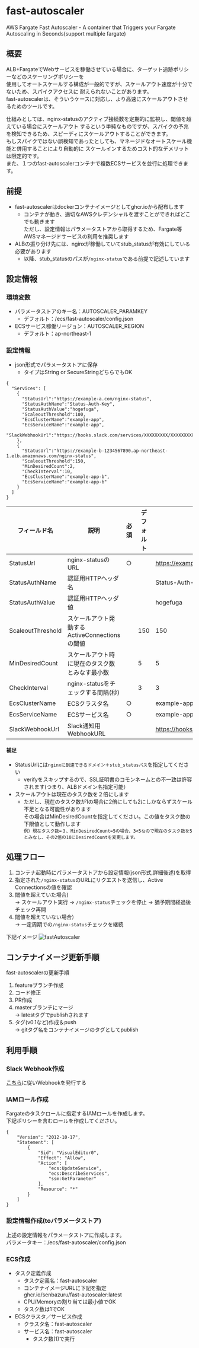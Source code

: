 # fast-autoscaler
AWS Fargate Fast Autoscaler - A container that Triggers your Fargate Autoscaling in Seconds(support multiple fargate)

## 概要

ALB+FargateでWebサービスを稼働させている場合に、ターゲット追跡ポリシーなどのスケーリングポリシーを  
使用してオートスケールする構成が一般的ですが、スケールアウト速度が十分でないため、スパイクアクセスに
耐えられないことがあります。  
fast-autoscalerは、そういうケースに対応し、より高速にスケールアウトさせるためのツールです。  

仕組みとしては、nginx-statusのアクティブ接続数を定期的に監視し、閾値を超えている場合にスケールアウト
するという単純なものですが、スパイクの予兆を検知できるため、スピーディにスケールアウトすることができます。  
もしスパイクではない誤検知であったとしても、マネージドなオートスケール機能と併用することにより自動的に
スケールインするためコスト的なデメリットは限定的です。  
また、１つのfast-autoscalerコンテナで複数ECSサービスを並行に処理できます。

## 前提

- fast-autoscalerはdockerコンテナイメージとしてghcr.ioから配布します
  - コンテナが動き、適切なAWSクレデンシャルを渡すことができればどこでも動きます  
    ただし、設定情報はパラメータストアから取得するため、Fargate等AWSマネージドサービスの利用を推奨します
- ALBの振り分け先には、nginxが稼働していてstub_statusが有効にしている必要があります
  - 以降、stub_statusのパスが`/nginx-status`である前提で記述しています

## 設定情報

### 環境変数

- パラメータストアのキー名：AUTOSCALER_PARAMKEY
  - デフォルト：/ecs/fast-autoscaler/config.json
- ECSサービス稼働リージョン：AUTOSCALER_REGION
  - デフォルト：ap-northeast-1

### 設定情報

- json形式でパラメータストアに保存
  - タイプはString or SecureStringどちらでもOK

```json:設定例
{
  "Services": [
    {
      "StatusUrl":"https://example-a.com/nginx-status",
      "StatusAuthName":"Status-Auth-Key",
      "StatusAuthValue":"hogefuga",
      "ScaleoutThreshold":100,
      "EcsClusterName":"example-app",
      "EcsServiceName":"example-app",
      "SlackWebhookUrl":"https://hooks.slack.com/services/XXXXXXXXX/XXXXXXXXX/xxxxxxxx"
    },
    {
      "StatusUrl":"https://example-b-1234567890.ap-northeast-1.elb.amazonaws.com/nginx-status",
      "ScaleoutThreshold":150,
      "MinDesiredCount":2,
      "CheckInterval":10,
      "EcsClusterName":"example-app-b",
      "EcsServiceName":"example-app-b"
    }
  ]
}
```

|フィールド名|説明|必須|デフォルト|例|
|---|---|---|---|---|
|StatusUrl|nginx-statusのURL|○||https://example-a.com/nginx-status|
|StatusAuthName|認証用HTTPヘッダ名|||Status-Auth-Key|
|StatusAuthValue|認証用HTTPヘッダ値|||hogefuga|
|ScaleoutThreshold|スケールアウト発動するActiveConnectionsの閾値||150|150|
|MinDesiredCount|スケールアウト時に現在のタスク数とみなす最小数||5|5|
|CheckInterval|nginx-statusをチェックする間隔(秒)||3|3|
|EcsClusterName|ECSクラスタ名|○||example-app|
|EcsServiceName|ECSサービス名|○||example-app|
|SlackWebhookUrl|Slack通知用WebhookURL|||https://hooks.slack.com/services/XXXXXXXXX/XXXXXXXXX/xxxxxxxx|

#### 補足

- StatusUrlには`nginxに到達できるドメイン＋stub_statusパス`を指定してください
  - verifyをスキップするので、SSL証明書のコモンネームとの不一致は許容されます(つまり、ALBドメイン名指定可能）
- スケールアウトは現在のタスク数を２倍にします
  - ただし、現在のタスク数が1の場合に2倍にしても2にしかならずスケール不足となる可能性があります  
    その場合はMinDesiredCountを指定してください。この値をタスク数の下限値として動作します  
    ```例）現在タスク数=３、MinDesiredCount=5の場合、3<5なので現在のタスク数を5とみなし、その2倍の10にDesiredCountを変更します。```

## 処理フロー

1. コンテナ起動時にパラメータストアから設定情報(json形式,詳細後述)を取得
1. 指定された`/nginx-status`のURLにリクエストを送信し、Active Connectionsの値を確認
1. 閾値を超えていた場合)  
    -> スケールアウト実行 -> `/nginx-status`チェックを停止 -> 猶予期間経過後チェック再開  
1. 閾値を超えていない場合）  
    -> 一定周期での`/nginx-status`チェックを継続

下記イメージ
![fastAutoscaler](https://raw.github.com/senbazuru/fast-autoscaler/master/fastAutoScaler.png)

## コンテナイメージ更新手順

fast-autoscalerの更新手順

1. featureブランチ作成
1. コード修正
1. PR作成
1. masterブランチにマージ  
   -> latestタグでpublishされます
1. タグ(v0.1など)作成＆push  
   -> gitタグ名をコンテナイメージのタグとしてpublish

## 利用手順

### Slack Webhook作成

[こちら](https://slack.com/help/articles/115005265063-Incoming-webhooks-for-Slack)に従いWebhookを発行する

### IAMロール作成

Fargateのタスクロールに指定するIAMロールを作成します。  
下記ポリシーを含むロールを作成してください。
```json:fast-autoscaler-task-role
{
    "Version": "2012-10-17",
    "Statement": [
        {
            "Sid": "VisualEditor0",
            "Effect": "Allow",
            "Action": [
                "ecs:UpdateService",
                "ecs:DescribeServices",
                "ssm:GetParameter" 
            ],
            "Resource": "*" 
        }
    ]
}
```

### 設定情報作成(toパラメータストア)

上述の設定情報をパラメータストアに作成します。  
パラメータキー：/ecs/fast-autoscaler/config.json

### ECS作成

- タスク定義作成
  - タスク定義名：fast-autoscaler
  - コンテナイメージURLに下記を指定  
    ghcr.io/senbazuru/fast-autoscaler:latest
  - CPU/Memoryの割り当ては最小値でOK
  - タスク数は1でOK
- ECSクラスタ／サービス作成
  - クラスタ名：fast-autoscaler
  - サービス名：fast-autoscaler
    - タスク数(1)で実行
